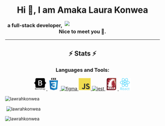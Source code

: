 <h1 align="center">Hi 👋, I am Amaka Laura Konwea</h1>
<img align='right' src="https://cdn.dribbble.com/users/1162077/screenshots/3848914/programmer.gif" width="310">

<h3 align="center">a full-stack developer, Nice to meet you 🤝.</h3>


<hr border="2px solid">
<h2 align="center">⚡ Stats ⚡</h2>


<h3 align="center" margin-top="40px">Languages and Tools:</h3>
<p align="center"> <a href="https://getbootstrap.com" target="_blank" rel="noreferrer"> <img src="https://raw.githubusercontent.com/devicons/devicon/master/icons/bootstrap/bootstrap-plain-wordmark.svg" alt="bootstrap" width="40" height="40"/> </a> <a href="https://www.w3schools.com/css/" target="_blank" rel="noreferrer"> <img src="https://raw.githubusercontent.com/devicons/devicon/master/icons/css3/css3-original-wordmark.svg" alt="css3" width="40" height="40"/> </a> <a href="https://www.figma.com/" target="_blank" rel="noreferrer"> <img src="https://www.vectorlogo.zone/logos/figma/figma-icon.svg" alt="figma" width="40" height="40"/> </a> <a href="https://developer.mozilla.org/en-US/docs/Web/JavaScript" target="_blank" rel="noreferrer"> <img src="https://raw.githubusercontent.com/devicons/devicon/master/icons/javascript/javascript-original.svg" alt="javascript" width="40" height="40"/> </a> <a href="https://jestjs.io" target="_blank" rel="noreferrer"> <img src="https://www.vectorlogo.zone/logos/jestjsio/jestjsio-icon.svg" alt="jest" width="40" height="40"/> </a> <a href="https://rubyonrails.org" target="_blank" rel="noreferrer"> <img src="https://raw.githubusercontent.com/devicons/devicon/master/icons/rails/rails-original-wordmark.svg" alt="rails" width="40" height="40"/> </a> <a href="https://reactjs.org/" target="_blank" rel="noreferrer"> <img src="https://raw.githubusercontent.com/devicons/devicon/master/icons/react/react-original-wordmark.svg" alt="react" width="40" height="40"/> </a> </p>

<p><img align="center" src="https://github-readme-stats-sigma-five.vercel.app/api/top-langs?username=lawrahkonwea&show_icons=true&locale=en&layout=compact" alt="lawrahkonwea" /></p>

<p>&nbsp;<img align="center" src="https://github-readme-stats-sigma-five.vercel.app/api?username=lawrahkonwea&show_icons=true&locale=en" alt="lawrahkonwea" /></p>

<p><img align="center" src="https://github-readme-streak-stats.herokuapp.com/?user=lawrahkonwea&" alt="lawrahkonwea" /></p>

